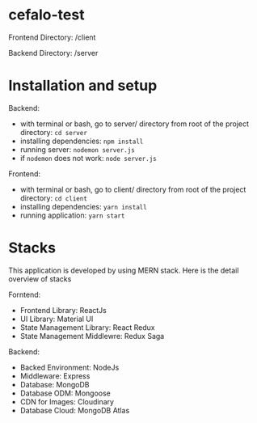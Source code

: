 # cefalo-test

Frontend Directory: /client

Backend Directory: /server

# Installation and setup

Backend:

  - with terminal or bash, go to server/ directory from root of the project directory: `cd server`
  - installing dependencies: `npm install`
  - running server: `nodemon server.js` 
  - if `nodemon` does not work: `node server.js`

Frontend: 

  - with terminal or bash, go to client/ directory from root of the project directory: `cd client`
  - installing dependencies: `yarn install`
  - running application: `yarn start`

# Stacks

This application is developed by using MERN stack. Here is the detail overview of stacks

Forntend:

  - Frontend Library: ReactJs
  - UI Library: Material UI
  - State Management Library: React Redux
  - State Management Middlewre: Redux Saga
  
Backend:

  - Backed Environment: NodeJs
  - Middleware: Express
  - Database: MongoDB
  - Database ODM: Mongoose
  - CDN for Images: Cloudinary
  - Database Cloud: MongoDB Atlas


